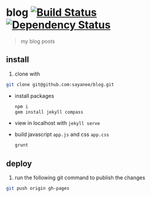 # blog [![Build Status](https://travis-ci.org/sayanee/blog.png)](https://travis-ci.org/sayanee/blog) [![Dependency Status](https://gemnasium.com/badges/github.com/sayanee/blog.svg)](https://gemnasium.com/github.com/sayanee/blog)

> my blog posts

## install

1. clone with

  ```sh
  git clone git@github.com:sayanee/blog.git
  ```
- install packages

  ```sh
  npm i
  gem install jekyll compass
  ```
- view in localhost with `jekyll serve`
- build javascript `app.js` and css `app.css`

  ```sh
  grunt
  ```

## deploy

1. run the following git command to publish the changes

  ```sh
  git push origin gh-pages
  ```
